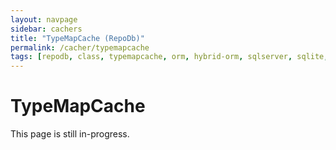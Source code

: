```yaml
---
layout: navpage
sidebar: cachers
title: "TypeMapCache (RepoDb)"
permalink: /cacher/typemapcache
tags: [repodb, class, typemapcache, orm, hybrid-orm, sqlserver, sqlite, mysql, postgresql]
---
```


# TypeMapCache

This page is still in-progress.